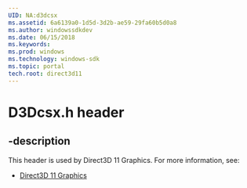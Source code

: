 ```yaml
---
UID: NA:d3dcsx
ms.assetid: 6a6139a0-1d5d-3d2b-ae59-29fa60b5d0a8
ms.author: windowssdkdev
ms.date: 06/15/2018
ms.keywords: 
ms.prod: windows
ms.technology: windows-sdk
ms.topic: portal
tech.root: direct3d11
---
```


# D3Dcsx.h header


## -description


This header is used by Direct3D 11 Graphics. For more information, see:

- [Direct3D 11 Graphics](../_direct3d11/index.md)

